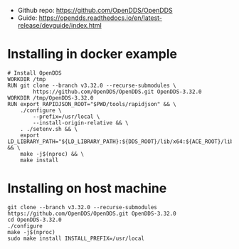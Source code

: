 - Github repo: https://github.com/OpenDDS/OpenDDS
- Guide: https://opendds.readthedocs.io/en/latest-release/devguide/index.html

# Installing in docker example
```
# Install OpenDDS
WORKDIR /tmp
RUN git clone --branch v3.32.0 --recurse-submodules \
        https://github.com/OpenDDS/OpenDDS.git OpenDDS-3.32.0
WORKDIR /tmp/OpenDDS-3.32.0
RUN export RAPIDJSON_ROOT="$PWD/tools/rapidjson" && \
    ./configure \
        --prefix=/usr/local \
        --install-origin-relative && \
    . ./setenv.sh && \
    export LD_LIBRARY_PATH="${LD_LIBRARY_PATH}:${DDS_ROOT}/lib/x64:${ACE_ROOT}/lib/x64" && \
    make -j$(nproc) && \
    make install
```

# Installing on host machine
```
git clone --branch v3.32.0 --recurse-submodules https://github.com/OpenDDS/OpenDDS.git OpenDDS-3.32.0
cd OpenDDS-3.32.0
./configure
make -j$(nproc)
sudo make install INSTALL_PREFIX=/usr/local
```



